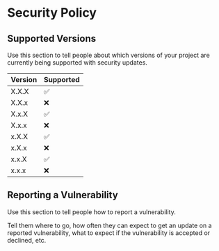 # Security Policy

## Supported Versions

Use this section to tell people about which versions of your project are currently being supported with security updates.

| Version | Supported          |
| ------- | ------------------ |
| X.X.X   | :white_check_mark: |
| X.X.x   | :x:                |
| X.x.X   | :white_check_mark: |
| X.x.x   | :x:                |
| x.X.X   | :white_check_mark: |
| x.X.x   | :x:                |
| x.x.X   | :white_check_mark: |
| x.x.x   | :x:                |

## Reporting a Vulnerability

Use this section to tell people how to report a vulnerability.

Tell them where to go, how often they can expect to get an update on a reported vulnerability, what to expect if the vulnerability is accepted or declined, etc.
